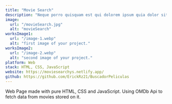 ```yaml
---
title: "Movie Search"
description: "Neque porro quisquam est qui dolorem ipsum quia dolor sit amet, consectetur, adipisci"
image:
  url: "/movieSearch.jpg"
  alt: "movieSearch"
worksImage1:
  url: "/image-1.webp"
  alt: "first image of your project."
worksImage2:
  url: "/image-2.webp"
  alt: "second image of your project."
platform: Web
stack: HTML, CSS, JavaScript
website: https://moviesearchys.netlify.app/
github: https://github.com/ErickRz21/BuscadorPeliculas
---
```


Web Page made with pure HTML, CSS and JavaScript. Using OMDb Api to fetch data from movies stored on it.
